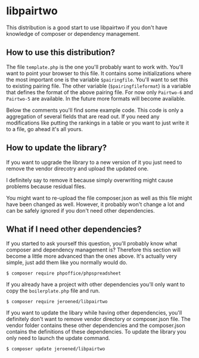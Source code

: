 libpairtwo
==========
This distribution is a good start to use libpairtwo if you don't have knowledge of composer or dependency management.

How to use this distribution?
-----------------------------
The file `template.php` is the one you'll probably want to work with. You'll want to point your browser to this file. It contains some initializations where the most important one is the variable `$pairingfile`. You'll want to set this to existing pairing file.
The other variable (`$pairingfileformat`) is a variable that defines the format of the above pairing file. For now only `Pairtwo-6` and `Pairtwo-5` are available. In the future more formats will become available.

Below the comments you'll find some example code. This code is only a aggregation of several fields that are read out. If you need any modifications like putting the rankings in a table or you want to just write it to a file, go ahead it's all yours.

How to update the library?
--------------------------
If you want to upgrade the library to a new version of it you just need to remove the vendor direcotry and upload the updated one.

I definitely say to remove it because simply overwriting might cause problems because residual files.

You might want to re-upload the file composer.json as well as this file might have been changed as well. However, it probably won't change a lot and can be safely ignored if you don't need other dependencies.

What if I need other dependencies?
----------------------------------
If you started to ask yourself this question, you'll probably know what composer and dependency management is? Therefore this section will become a little more advanced than the ones above.
It's actually very simple, just add them like you normally would do.

    $ composer require phpoffice/phpspreadsheet

If you already have a project with other dependencies you'll only want to copy the `boilerplate.php` file and run. 

    $ composer require jeroened/libpairtwo

If you want to update the libary while having other dependencies, you'll definitely don't want to remove vendor directory or composer.json file. The vendor folder contains these other dependencies and the composer.json contains the definitions of these dependencies. To update the library you only need to launch the update command.

    $ composer update jeroened/libpairtwo

